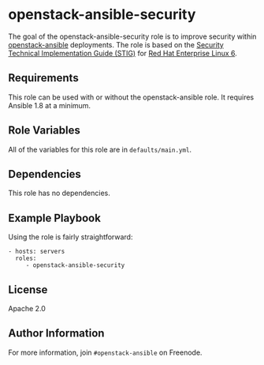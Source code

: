 openstack-ansible-security
==========================

The goal of the openstack-ansible-security role is to improve security within [openstack-ansible](https://github.com/openstack/openstack-ansible) deployments. The role is based on the [Security Technical Implementation Guide (STIG)](http://iase.disa.mil/stigs/Pages/index.aspx) for [Red Hat Enterprise Linux 6](https://www.stigviewer.com/stig/red_hat_enterprise_linux_6/).

Requirements
------------

This role can be used with or without the openstack-ansible role. It requires
Ansible 1.8 at a minimum.

Role Variables
--------------

All of the variables for this role are in `defaults/main.yml`.

Dependencies
------------

This role has no dependencies.

Example Playbook
----------------

Using the role is fairly straightforward:

    - hosts: servers
      roles:
         - openstack-ansible-security

License
-------

Apache 2.0

Author Information
------------------

For more information, join `#openstack-ansible` on Freenode.
